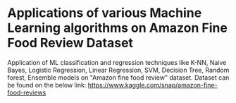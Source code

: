 # Applications of various Machine Learning algorithms on Amazon Fine Food Review Dataset
Application of ML classification and regression techniques like K-NN, Naive Bayes, Logistic Regression, Linear Regression, SVM, Decision Tree, Random forest, Ensemble models on "Amazon fine food review" dataset.
Dataset can be found on the below link:
https://www.kaggle.com/snap/amazon-fine-food-reviews


